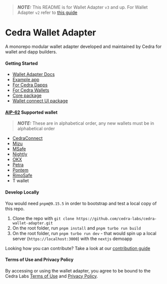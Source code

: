 > **_NOTE:_** This README is for Wallet Adapter `v3` and up. For Wallet Adapter `v2` refer to [this guide](./READMEV2.md)

# Cedra Wallet Adapter

A monorepo modular wallet adapter developed and maintained by Cedra for wallet and dapp builders.

#### Getting Started

- [Wallet Adapter Docs](https://cedra.dev/en/build/sdks/wallet-adapter)
- [Example app](https://github.com/cedra-labs/cedra-wallet-adapter/tree/main/apps/nextjs-example)
- [For Cedra Dapps](https://github.com/cedra-labs/cedra-wallet-adapter/tree/main/packages/wallet-adapter-react)
- [For Cedra Wallets](https://cedra.dev/en/build/sdks/wallet-adapter/browser-extension-wallets)
- [Core package](https://github.com/cedra-labs/cedra-wallet-adapter/tree/main/packages/wallet-adapter-core)
- [Wallet connect UI package](./packages/wallet-adapter-react/READMEV2.md#use-a-ui-package-recommended)

#### [AIP-62](https://github.com/cedra-foundation/AIPs/blob/main/aips/aip-62.md) Supported wallet

> **_NOTE:_** These are in alphabetical order, any new wallets must be in alphabetical order

- [CedraConnect](https://cedraconnect.app/)
- [Mizu](https://www.mizu.io/)
- [MSafe](https://www.npmjs.com/package/@msafe/cedra-wallet-adapter)
- [Nightly](https://chromewebstore.google.com/detail/nightly/fiikommddbeccaoicoejoniammnalkfa)
- [OKX](https://www.npmjs.com/package/@okwallet/cedra-wallet-adapter)
- [Petra](https://chromewebstore.google.com/detail/petra-cedra-wallet/ejjladinnckdgjemekebdpeokbikhfci?hl=en)
- [Pontem](https://www.npmjs.com/package/@pontem/wallet-adapter-plugin)
- [RimoSafe](https://chromewebstore.google.com/detail/rimo-safe-wallet/kiicddjcakdmobjkcpppkgcjbpakcagp)
- T wallet

#### Develop Locally

You would need `pnpm@9.15.5` in order to bootstrap and test a local copy of this repo.

1. Clone the repo with `git clone https://github.com/cedra-labs/cedra-wallet-adapter.git`
2. On the root folder, run `pnpm install` and `pnpm turbo run build`
3. On the root folder, run `pnpm turbo run dev` - that would spin up a local server (`https://localhost:3000`) with the `nextjs` demoapp

Looking how you can contribute? Take a look at our [contribution guide](./CONTRIBUTING.md)

#### Terms of Use and Privacy Policy

By accessing or using the wallet adapter, you agree to be bound to the Cedra Labs [Terms of Use](https://cedralabs.com/terms) and [Privacy Policy](https://cedralabs.com/privacy).

